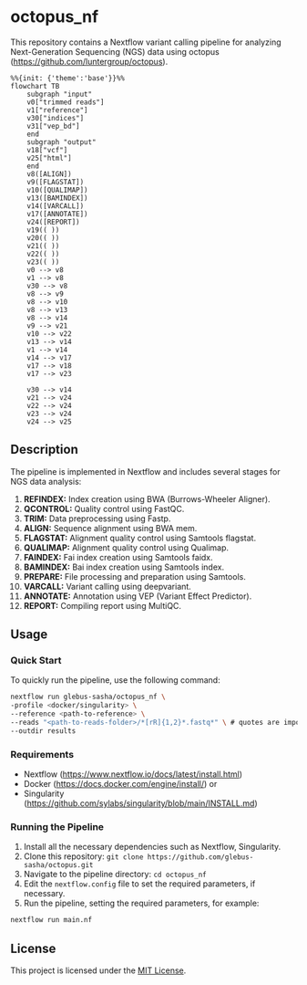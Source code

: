 # octopus_nf

This repository contains a Nextflow variant calling pipeline for analyzing Next-Generation Sequencing (NGS) data using octopus (https://github.com/luntergroup/octopus).

```mermaid
%%{init: {'theme':'base'}}%%
flowchart TB
    subgraph "input"
    v0["trimmed reads"]
    v1["reference"]
    v30["indices"]
    v31["vep_bd"]
    end
    subgraph "output"
    v18["vcf"]
    v25["html"]
    end
    v8([ALIGN])
    v9([FLAGSTAT])
    v10([QUALIMAP])
    v13([BAMINDEX])
    v14([VARCALL])
    v17([ANNOTATE])
    v24([REPORT])
    v19(( ))
    v20(( ))
    v21(( ))
    v22(( ))
    v23(( ))
    v0 --> v8
    v1 --> v8
    v30 --> v8
    v8 --> v9
    v8 --> v10
    v8 --> v13
    v8 --> v14
    v9 --> v21
    v10 --> v22
    v13 --> v14
    v1 --> v14
    v14 --> v17
    v17 --> v18
    v17 --> v23

    v30 --> v14
    v21 --> v24
    v22 --> v24
    v23 --> v24
    v24 --> v25
```

## Description

The pipeline is implemented in Nextflow and includes several stages for NGS data analysis:

1. **REFINDEX:** Index creation using BWA (Burrows-Wheeler Aligner).
2. **QCONTROL:** Quality control using FastQC.
3. **TRIM:** Data preprocessing using Fastp.
4. **ALIGN:** Sequence alignment using BWA mem.
5. **FLAGSTAT:** Alignment quality control using Samtools flagstat.
6. **QUALIMAP:** Alignment quality control using Qualimap.
7. **FAINDEX:** Fai index creation using Samtools faidx.
8. **BAMINDEX:** Bai index creation using Samtools index.
9. **PREPARE:** File processing and preparation using Samtools.
10. **VARCALL:** Variant calling using deepvariant.
11. **ANNOTATE:** Annotation using VEP (Variant Effect Predictor).
12. **REPORT:** Compiling report using MultiQC.

## Usage

### Quick Start

To quickly run the pipeline, use the following command:

```bash
nextflow run glebus-sasha/octopus_nf \
-profile <docker/singularity> \
--reference <path-to-reference> \
--reads "<path-to-reads-folder>/*[rR]{1,2}*.fastq*" \ # quotes are important
--outdir results
```

### Requirements

- Nextflow (https://www.nextflow.io/docs/latest/install.html)
- Docker (https://docs.docker.com/engine/install/) or
- Singularity (https://github.com/sylabs/singularity/blob/main/INSTALL.md)

### Running the Pipeline

1. Install all the necessary dependencies such as Nextflow, Singularity.
3. Clone this repository: `git clone https://github.com/glebus-sasha/octopus.git`
4. Navigate to the pipeline directory: `cd octopus_nf`
5. Edit the `nextflow.config` file to set the required parameters, if necessary.
6. Run the pipeline, setting the required parameters, for example:

```bash
nextflow run main.nf
```

## License

This project is licensed under the [MIT License](LICENSE).
